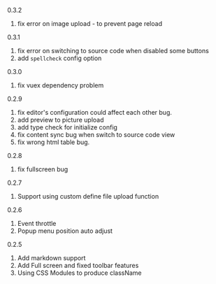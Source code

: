 0.3.2

1. fix error on image upload - to prevent page reload

0.3.1

1. fix error on switching to source code when disabled some buttons
2. add `spellcheck` config option

0.3.0

1. fix vuex dependency problem

0.2.9

1. fix editor's configuration could affect each other bug.
2. add preview to picture upload
3. add type check for initialize config
4. fix content sync bug when switch to source code view
5. fix wrong html table bug.

0.2.8

1. fix fullscreen bug

0.2.7

1. Support using custom define file upload function

0.2.6

1. Event throttle
2. Popup menu position auto adjust

0.2.5

1. Add markdown support
2. Add Full screen and fixed toolbar features
3. Using CSS Modules to produce className

